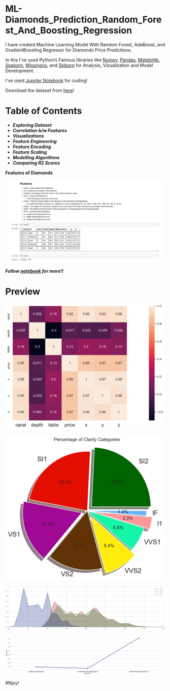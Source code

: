 # ML-Diamonds_Prediction_Random_Forest_And_Boosting_Regression

I have created Machine Learning Model With Random Forest, AdaBoost, and GradientBoosting Regressor for Diamonds Price Predictions.

In this I've used Python’s Famous libraries like [Numpy](https://numpy.org/), [Pandas](https://pandas.pydata.org/), [Matplotlib](https://matplotlib.org/), [Seaborn](https://seaborn.pydata.org/), [Missingno](https://www.geeksforgeeks.org/python-visualize-missing-values-nan-values-using-missingno-library/), and [Sklearn](https://scikit-learn.org/) for Analysis, Vizualization and Model Development.

I've used [Jupyter Notebook](https://jupyter.org/) for coding!

Download the dataset from [here](https://github.com/Anuragtsl/ML-Diamonds_Prediction_Random_Forest_And_Boosting_Regression/blob/main/diamonds.csv)!

# Table of Contents

* ***Exploring Dataset***
* ***Correlation b/w Features***
* ***Visualizations***
* ***Feature Engineering***
* ***Feature Encoding***
* ***Feature Scaling***
* ***Modelling Algorithms***
* ***Comparing R2 Scores***


**Features of Diamonds**

![Image0](https://github.com/Anuragtsl/ML-Diamonds_Prediction_Random_Forest_And_Boosting_Regression/blob/main/Images/0.png)

***Follow [notebook](https://github.com/Anuragtsl/ML-Diamonds_Prediction_Random_Forest_And_Boosting_Regression/blob/main/Diamonds%20Prediction%20Random%20Forest%20And%20Boosting%20Regression.ipynb) for more!!***

# Preview

![Image1](https://github.com/Anuragtsl/ML-Diamonds_Prediction_Random_Forest_And_Boosting_Regression/blob/main/Images/1.png)

![Image2](https://github.com/Anuragtsl/ML-Diamonds_Prediction_Random_Forest_And_Boosting_Regression/blob/main/Images/2.png)

![Image3](https://github.com/Anuragtsl/ML-Diamonds_Prediction_Random_Forest_And_Boosting_Regression/blob/main/Images/3.png)

![Image4](https://github.com/Anuragtsl/ML-Diamonds_Prediction_Random_Forest_And_Boosting_Regression/blob/main/Images/4.png)

#Njoy!
